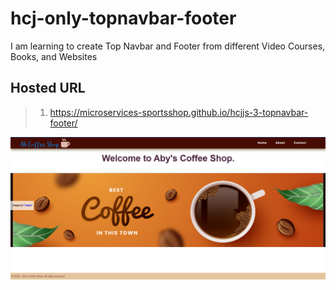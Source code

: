 # hcj-only-topnavbar-footer

I am learning to create Top Navbar and Footer from different Video Courses, Books, and Websites

## Hosted URL

> 1. <https://microservices-sportsshop.github.io/hcjjs-3-topnavbar-footer/>

![First Look](documentation/images/FirstLook.PNG)
